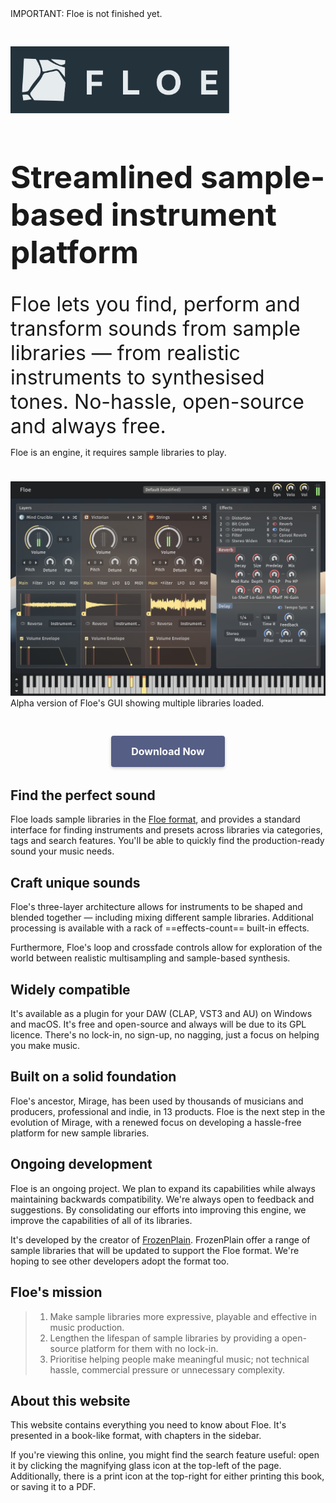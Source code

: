 <!--
SPDX-FileCopyrightText: 2024 Sam Windell
SPDX-License-Identifier: GPL-3.0-or-later
-->

<div class="warning">
IMPORTANT: Floe is not finished yet.
</div>

<div style="padding-bottom: 30px;"></div>

<p align="left">
    <picture>
        <source media="(prefers-color-scheme: dark)" srcset="https://raw.githubusercontent.com/Floe-Project/Floe-Logos/HEAD/horizontal_transparent.svg">
        <source media="(prefers-color-scheme: light)" srcset="https://raw.githubusercontent.com/Floe-Project/Floe-Logos/HEAD/horizontal_transparent_dark.svg">
        <img alt="Floe" src="https://raw.githubusercontent.com/Floe-Project/Floe-Logos/HEAD/horizontal_background.svg" width="350" height="auto" style="max-width: 100%;">
    </picture>
</p>


<h1 style="font-size: 3.1rem">Streamlined sample-based instrument platform</h1>
<p style="font-size: 2rem; margin-bottom: 4px;">Floe lets you find, perform and transform sounds from sample libraries — from realistic instruments to synthesised tones. No-hassle, open-source and always free.</p>

Floe is an engine, it requires sample libraries to play.

<div style="padding-bottom: 10px;"></div>

![Floe's GUI](./images/floe-alpha-gui-full.png)
Alpha version of Floe's GUI showing multiple libraries loaded.

<p style="text-align: center; margin-top: 40px;">
<a href="https://floe.audio/installation/download-and-install-floe.html" style="
  background-color: #555e85; 
  border: none; 
  border-radius: 4px; 
  color: white; 
  padding: 15px 32px; 
  text-align: center; 
  text-decoration: none; 
  display: inline-block; 
  font-size: 16px; 
  font-weight: bold; 
  margin: 4px 2px; 
  cursor: pointer; 
  box-shadow: 0 2px 5px rgba(0,0,0,0.2); 
  transition: all 0.3s ease;">Download Now</a>
</p>

## Find the perfect sound
Floe loads sample libraries in the [Floe format](./usage/sample-libraries.md), and provides a standard interface for finding instruments and presets across libraries via categories, tags and search features. You'll be able to quickly find the production-ready sound your music needs.

## Craft unique sounds
Floe's three-layer architecture allows for instruments to be shaped and blended together — including mixing different sample libraries. Additional processing is available with a rack of ==effects-count== built-in effects.

Furthermore, Floe's loop and crossfade controls allow for exploration of the world between realistic multisampling and sample-based synthesis. 

## Widely compatible
It's available as a plugin for your DAW (CLAP, VST3 and AU) on Windows and macOS. It's free and open-source and always will be due to its GPL licence. There's no lock-in, no sign-up, no nagging, just a focus on helping you make music.

## Built on a solid foundation
Floe's ancestor, Mirage, has been used by thousands of musicians and producers, professional and indie, in 13 products. Floe is the next step in the evolution of Mirage, with a renewed focus on developing a hassle-free platform for new sample libraries.

## Ongoing development
Floe is an ongoing project. We plan to expand its capabilities while always maintaining backwards compatibility. We're always open to feedback and suggestions. By consolidating our efforts into improving this engine, we improve the capabilities of all of its libraries.

It's developed by the creator of [FrozenPlain](https://frozenplain.com). FrozenPlain offer a range of sample libraries that will be updated to support the Floe format. We're hoping to see other developers adopt the format too.

## Floe's mission
> 1. Make sample libraries more expressive, playable and effective in music production.
> 1. Lengthen the lifespan of sample libraries by providing a open-source platform for them with no lock-in.
> 1. Prioritise helping people make meaningful music; not technical hassle, commercial pressure or unnecessary complexity.

## About this website
This website contains everything you need to know about Floe. It's presented in a book-like format, with chapters in the sidebar. 

If you're viewing this online, you might find the search feature useful: open it by clicking the <i class="fa fa-search"></i> magnifying glass icon at the top-left of the page. Additionally, there is a <i class="fa fa-print"></i> print icon at the top-right for either printing this book, or saving it to a PDF.

